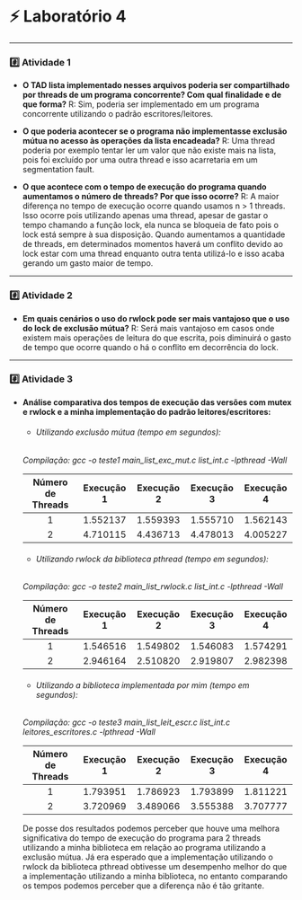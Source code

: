# :zap: Laboratório 4

---

### :hash: Atividade 1
- **O TAD lista implementado nesses arquivos poderia ser compartilhado por threads de um programa concorrente? Com qual finalidade e de que forma?**
    R: Sim, poderia ser implementado em um programa concorrente utilizando o padrão escritores/leitores.

- **O que poderia acontecer se o programa não implementasse exclusão mútua no acesso às operações da lista encadeada?**
    R: Uma thread poderia por exemplo tentar ler um valor que não existe mais na lista, pois foi excluído por uma outra thread e isso acarretaria em um segmentation fault.

- **O que acontece com o tempo de execução do programa quando aumentamos o número de threads? Por que isso ocorre?**
    R: A maior diferença no tempo de execução ocorre quando usamos n > 1 threads. Isso ocorre pois utilizando apenas uma thread, apesar de gastar o tempo chamando a função lock, ela nunca se bloqueia de fato pois o lock está sempre à sua disposição. Quando aumentamos a quantidade de threads, em determinados momentos haverá um conflito devido ao lock estar com uma thread enquanto outra tenta utilizá-lo e isso acaba gerando um gasto maior de tempo.

---

### :hash: Atividade 2
- **Em quais cenários o uso do rwlock pode ser mais vantajoso que o uso do lock de exclusão mútua?**
    R: Será mais vantajoso em casos onde existem mais operações de leitura do que escrita, pois diminuirá o gasto de tempo que ocorre quando o há o conflito em decorrência do lock.

---
### :hash: Atividade 3
- **Análise comparativa dos tempos de execução das versões com mutex e rwlock e a minha implementação do padrão leitores/escritores:**
    - ###### Utilizando exclusão mútua (tempo em segundos):
    _Compilação: gcc -o teste1 main_list_exc_mut.c list_int.c -lpthread -Wall_

    Número de Threads   | Execução 1 | Execução 2 | Execução 3 | Execução 4
    :-----------------: | :--------: | :--------: | :--------: | :----------: 
    1                   | 1.552137   | 1.559393   | 1.555710   | 1.562143
    2                   | 4.710115   | 4.436713   | 4.478013   | 4.005227
    
    - ###### Utilizando rwlock da biblioteca pthread (tempo em segundos):
    _Compilação: gcc -o teste2 main_list_rwlock.c list_int.c -lpthread -Wall_

    Número de Threads   | Execução 1 | Execução 2 | Execução 3 | Execução 4
    :-----------------: | :--------: | :--------: | :--------: | :----------: 
    1                   | 1.546516   | 1.549802   | 1.546083   | 1.574291
    2                   | 2.946164   | 2.510820   | 2.919807   | 2.982398

    - ###### Utilizando a biblioteca implementada por mim (tempo em segundos):
    _Compilação: gcc -o teste3 main_list_leit_escr.c list_int.c leitores_escritores.c  -lpthread -Wall_
    
    Número de Threads   | Execução 1 | Execução 2 | Execução 3 | Execução 4
    :-----------------: | :--------: | :--------: | :--------: | :----------: 
    1                   | 1.793951   | 1.786923   | 1.793899   | 1.811221
    2                   | 3.720969   | 3.489066   | 3.555388   | 3.707777

    De posse dos resultados podemos perceber que houve uma melhora significativa do tempo de execução do programa para 2 threads utilizando a minha biblioteca em relação ao programa utilizando a exclusão mútua. Já era esperado que a implementação utilizando o rwlock da biblioteca pthread obtivesse um desempenho melhor do que a implementação utilizando a minha biblioteca, no entanto comparando os tempos podemos perceber que a diferença não é tão gritante.